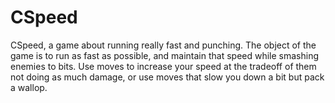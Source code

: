 # CSpeed
CSpeed, a game about running really fast and punching.
The object of the game is to run as fast as possible, and maintain that speed while smashing enemies to bits. Use moves to increase your speed at the tradeoff of them not doing as much damage, or use moves that slow you down a bit but pack a wallop.
